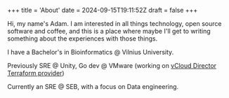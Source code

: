 +++
title = 'About'
date = 2024-09-15T19:11:52Z
draft = false
+++

Hi, my name's Adam. I am interested in all things technology,
open source software and coffee, and this is a place where maybe
I'll get to writing something about the experiences with those things.

I have a Bachelor's in Bioinformatics @ Vilnius University. 

Previously SRE @ Unity, Go dev @ VMware (working on [vCloud Director Terraform provider](https://github.com/vmware/terraform-provider-vcd))

Currently an SRE @ SEB, with a focus on Data engineering.


